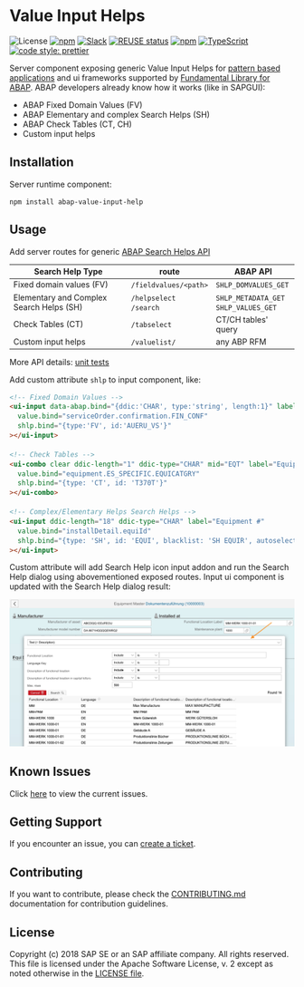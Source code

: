 # Value Input Helps <!-- omit in toc -->

![License](https://img.shields.io/npm/l/abap-value-input-help)
[![npm](https://img.shields.io/npm/v/abap-value-input-help)](https://www.npmjs.com/package/abap-value-input-help)
[![Slack](https://img.shields.io/badge/slack-ui--fundamentals-blue.svg?logo=slack)](https://join.slack.com/t/ui-fundamentals/shared_invite/enQtNTIzOTU0Mzc2NTc5LWQzZWI5MWFhYjE5OTc4YzliN2JhOTc1ZjQxZTg1YjZiMWZiYzRkNjMwYzgyMmFkYmNhZDVjMWE5MDIzOWEzMmM)
[![REUSE status](https://api.reuse.software/badge/github.com/SAP/fundamental-tools)](https://api.reuse.software/info/github.com/SAP/fundamental-tools)
[![npm](https://img.shields.io/npm/dm/abap-value-input-help)](https://www.npmjs.com/package/value-input-help)
[![TypeScript](https://img.shields.io/badge/%3C%2F%3E-TypeScript-%230074c1.svg)](https://www.typescriptlang.org/)
[![code style: prettier](https://img.shields.io/badge/code_style-prettier-f8bc45.svg)](https://github.com/prettier/prettier)

Server component exposing generic Value Input Helps for [pattern based applications](https://github.com/SAP/fundamental-tools/blob/main/doc/app.md) and ui frameworks supported by [Fundamental Library for ABAP](https://github.com/SAP/fundamental-tools). ABAP developers already know how it works (like in SAPGUI):

- ABAP Fixed Domain Values (FV)
- ABAP Elementary and complex Search Helps (SH)
- ABAP Check Tables (CT, CH)
- Custom input helps

## Installation

Server runtime component:

```shell
npm install abap-value-input-help
```

## Usage

Add server routes for generic [ABAP Search Helps API](./abap-api/README.md)

| Search Help Type                         | route                       | ABAP API                                  |
| ---------------------------------------- | --------------------------- | ----------------------------------------- |
| Fixed domain values (FV)                 | `/fieldvalues/<path>`       | `SHLP_DOMVALUES_GET`                      |
| Elementary and Complex Search Helps (SH) | `/helpselect`<br/>`/search` | `SHLP_METADATA_GET`<br/>`SHLP_VALUES_GET` |
| Check Tables (CT)                        | `/tabselect`                | CT/CH tables' query                       |
| Custom input helps                       | `/valuelist/`               | any ABP RFM                               |

More API details: [unit tests](https://github.com/SAP/fundamental-tools/tree/main/abap-value-input-help/tests)

Add custom attribute `shlp` to input component, like:

```html
<!-- Fixed Domain Values -->
<ui-input data-abap.bind="{ddic:'CHAR', type:'string', length:1}" label="Partial/Final Confirmation"
  value.bind="serviceOrder.confirmation.FIN_CONF"
  shlp.bind="{type:'FV', id:'AUERU_VS'}"
></ui-input>

<!-- Check Tables -->
<ui-combo clear ddic-length="1" ddic-type="CHAR" mid="EQT" label="Equipment category"
  value.bind="equipment.ES_SPECIFIC.EQUICATGRY"
  shlp.bind="{type: 'CT', id: 'T370T'}"
></ui-combo>

<!-- Complex/Elementary Helps Search Helps -->
<ui-input ddic-length="18" ddic-type="CHAR" label="Equipment #"
  value.bind="installDetail.equiId"
  shlp.bind="{type: 'SH', id: 'EQUI', blacklist: 'SH EQUIR', autoselect: 'SH EQUIT'}"
></ui-input>
```

Custom attribute will add Search Help icon input addon and run the Search Help dialog using abovementioned exposed routes. Input ui component is updated with the Search Help dialog result:

![](https://raw.githubusercontent.com/SAP/fundamental-tools/main/abap-value-input-help/doc/assets/ValueInputHelpsDialog.jpg)

## Known Issues

Click [here](https://github.com/SAP/fundamental-tools/issues) to view the current issues.

## Getting Support

If you encounter an issue, you can [create a ticket](https://github.com/SAP/fundamental-tools/issues/new).

## Contributing

If you want to contribute, please check the [CONTRIBUTING.md](https://github.com/SAP/fundamental-tools#contributing) documentation for contribution guidelines.

## License

Copyright (c) 2018 SAP SE or an SAP affiliate company. All rights reserved. This file is licensed under the Apache Software License, v. 2 except as noted otherwise in the [LICENSE file](https://github.com/SAP/fundamental-tools#license).

